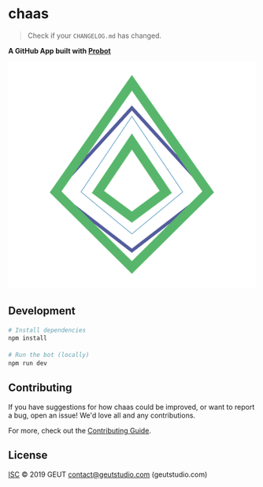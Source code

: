 # chaas

> Check if your `CHANGELOG.md` has changed.

__A GitHub App built with [Probot](https://github.com/probot/probot)__

![chaas logo](./emblem/chaas_logo.png)

## Development 

```sh
# Install dependencies
npm install

# Run the bot (locally)
npm run dev 
```

## Contributing

If you have suggestions for how chaas could be improved, or want to report a bug, open an issue! We'd love all and any contributions.

For more, check out the [Contributing Guide](CONTRIBUTING.md).

## License

[ISC](LICENSE) © 2019 GEUT <contact@geutstudio.com> (geutstudio.com)
